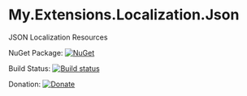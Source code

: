 # My.Extensions.Localization.Json

JSON Localization Resources

NuGet Package: [![NuGet](https://img.shields.io/nuget/v/My.Extensions.Localization.Json.svg)](https://www.nuget.org/packages/My.Extensions.Localization.Json/3.4.0)

Build Status: [![Build status](https://github.com/hishamco/My.Extensions.Localization.Json/actions/workflows/build.yml/badge.svg)](https://github.com/hishamco/My.Extensions.Localization.Json/actions?query=workflow%3A%22My.Extensions.Localization.Json%22)

Donation: [![Donate](https://img.shields.io/badge/Donate-PayPal-green.svg)](https://www.paypal.com/donate?hosted_button_id=56FYKDA477LU6)
